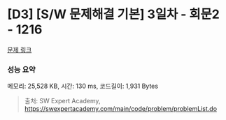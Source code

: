 # [D3] [S/W 문제해결 기본] 3일차 - 회문2 - 1216 

[문제 링크](https://swexpertacademy.com/main/code/problem/problemDetail.do?contestProbId=AV14Rq5aABUCFAYi) 

### 성능 요약

메모리: 25,528 KB, 시간: 130 ms, 코드길이: 1,931 Bytes



> 출처: SW Expert Academy, https://swexpertacademy.com/main/code/problem/problemList.do